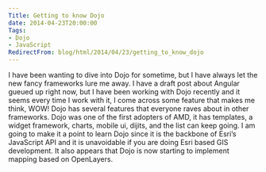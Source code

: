 ```yaml
---
Title: Getting to know Dojo
date: 2014-04-23T20:00:00
Tags:
- Dojo
- JavaScript
RedirectFrom: blog/html/2014/04/23/getting_to_know_dojo
---
```


I have been wanting to dive into Dojo for sometime, but I have always let the new fancy frameworks lure me away. I have a draft post about Angular gueued up right now, but I have been working with Dojo recently and it seems every time I work with it, I come across some feature that makes me think, WOW! Dojo has several features that everyone raves about in other frameworks. Dojo was one of
the first adopters of AMD, it has templates, a widget framework, charts, mobile ui, dijits, and the list can keep going.  I am going to make it a point to learn Dojo since it is the backbone of Esri’s JavaScript API and it is unavoidable if you are doing Esri based GIS development. It also appears that Dojo is now starting to implement mapping based on OpenLayers.
